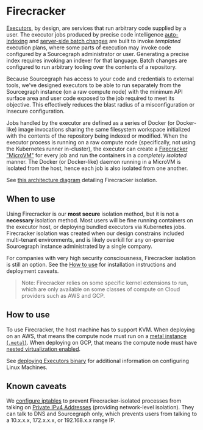 # Firecracker

[Executors](./index.md), by design, are services that run arbitrary code supplied by a user. The executor jobs produced by precise code intelligence [auto-indexing](../../code_navigation/explanations/auto_indexing.md) and [server-side batch changes](../../batch_changes/explanations/server_side.md) are built to invoke _templated_ execution plans, where some parts of execution may invoke code configured by a Sourcegraph administrator or user. Generating a precise index requires invoking an indexer for that language. Batch changes are configured to run arbitrary tooling over the contents of a repository.

Because Sourcegraph has access to your code and credentials to external tools, we've designed executors to be able to run separately from the Sourcegraph instance (on a raw compute node) with the minimum API surface area and user code exposed to the job required to meet its objective. This effectively reduces the blast radius of a misconfiguration or insecure configuration.

Jobs handled by the executor are defined as a series of Docker (or Docker-like) image invocations sharing the same filesystem workspace initialized with the contents of the repository being indexed or modified. When the executor process is running on a raw compute node (specifically, not using the Kubernetes runner in-cluster), the executor can create a [Firecracker "MicroVM"](https://firecracker-microvm.github.io/) for every job and run the containers in a _completely isolated_ manner. The Docker (or Docker-like) daemon running in a MicroVM is isolated from the host, hence each job is also isolated from one another.

See [this architecture diagram](./index.md#firecracker) detailing Firecracker isolation.

## When to use

Using Firecracker is our **most secure** isolation method, but it is not a **necessary** isolation method. Most users will be fine running containers on the executor host, or deploying bundled executors via Kubernetes jobs. Firecracker isolation was created when our design constrains included multi-tenant environments, and is likely overkill for any on-premise Sourcegraph instance administrated by a single company.

For companies with very high security consciousness, Firecracker isolation is still an option. See the [How to use](firecracker.md#how-to-use) for installation instructions and deployment caveats.

> Note: Firecracker relies on some specific kernel extensions to run, which are only available on some classes of compute on Cloud providers such as AWS and GCP.

## How to use

To use Firecracker, the host machine has to support KVM. When deploying on an AWS, that means the compute node must run on a [metal instance (`.metal`)](https://docs.aws.amazon.com/AWSEC2/latest/UserGuide/instance-types.html). When deploying on GCP, that means the compute node must have [nested virtualization enabled](https://cloud.google.com/compute/docs/instances/nested-virtualization/enabling).

See [deploying Executors binary](./deploy_executors_binary.md) for additional information on configuring Linux Machines.

## Known caveats

We [configure iptables](https://sourcegraph.com/github.com/sourcegraph/sourcegraph/-/blob/enterprise/cmd/executor/internal/run/install.go?L229-255) to prevent Firecracker-isolated processes from talking on [Private IPv4 Addresses](https://en.wikipedia.org/wiki/Private_network#Private_IPv4_addresses) (providing network-level isolation). They can talk to DNS and Sourcegraph only, which prevents users from talking to a 10.x.x.x, 172.x.x.x, or 192.168.x.x range IP.
